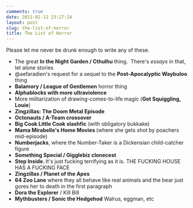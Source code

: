 ```yaml
---
comments: true
date: 2011-02-12 23:27:24
layout: post
slug: the-list-of-horror
title: The List of Horror
---
```


Please let me never be drunk enough to write any of these.
<ul>
	<li>The great <strong>In the Night Garden / Cthulhu</strong> thing.  There's <em>essays</em> in that, let alone stories</li>
	<li>@aefaradien's request for a sequel to the <strong>Post-Apocalyptic Waybuloo</strong> thing</li>
	<li><strong>Balamory / League of Gentlemen</strong> horror thing</li>
	<li><strong>Alphablocks with more ultraviolence</strong></li>
	<li>More militarization of drawing-comes-to-life magic (<strong>Get Squiggling, Louie</strong>)</li>
	<li><strong>Zingzillas: The Doom Metal Episode</strong></li>
	<li><strong>Octonauts / A-Team crossover</strong></li>
	<li><strong>Big Cook Little Cook slashfic</strong> (with obligatory bukkake)</li>
	<li><strong>Mama Mirabelle's Home Movies </strong>(where she gets shot by poachers mid-episode)</li>
	<li><strong>Numberjacks</strong>, where the Number-Taker is a Dickensian child-catcher figure</li>
	<li><strong>Something Special / Gigglebiz clonecest</strong></li>
	<li><strong>Step Inside. </strong>It's just fucking terrifying as it is. THE FUCKING HOUSE HAS A FUCKING FACE</li>
	<li><strong>Zingzillas / Planet of the Apes</strong></li>
	<li><strong>64 Zoo Lane</strong> where they all behave like real animals and the bear just gores her to death in the first paragraph</li>
	<li><strong>Dora the Explorer</strong> / Kill Bill</li>
	<li><strong>Mythbusters / Sonic the Hedgehod</strong> Walrus, eggman, etc</li>
</ul>
